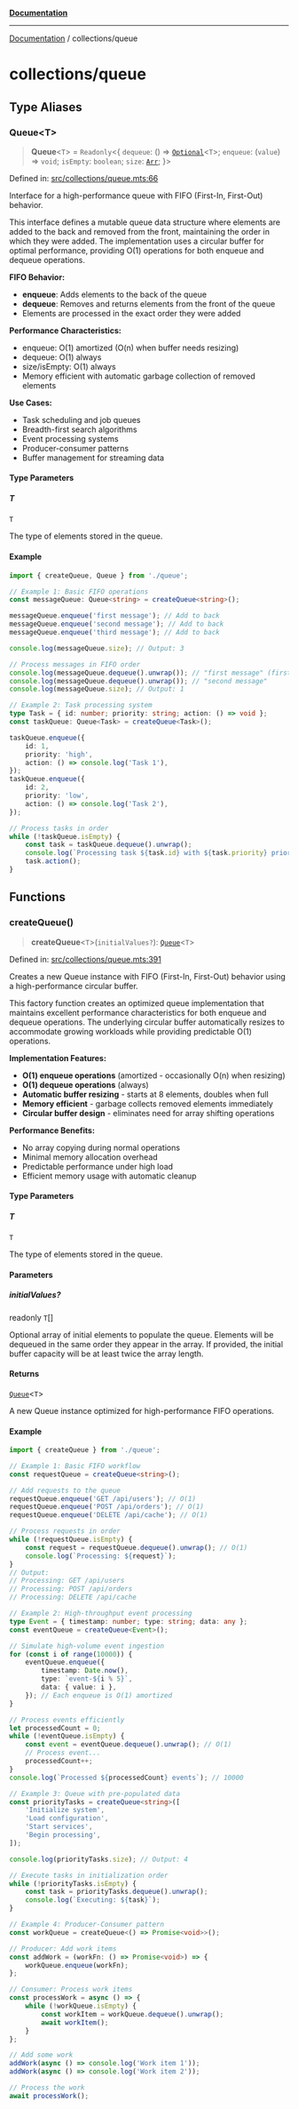 [**Documentation**](../README.md)

---

[Documentation](../README.md) / collections/queue

# collections/queue

## Type Aliases

### Queue\<T\>

> **Queue**\<`T`\> = `Readonly`\<\{ `dequeue`: () => [`Optional`](../functional/optional/README.md#optional)\<`T`\>; `enqueue`: (`value`) => `void`; `isEmpty`: `boolean`; `size`: [`Arr`](../globals/namespaces/SizeType.md#arr); \}\>

Defined in: [src/collections/queue.mts:66](https://github.com/noshiro-pf/ts-data-forge/blob/main/src/collections/queue.mts#L66)

Interface for a high-performance queue with FIFO (First-In, First-Out) behavior.

This interface defines a mutable queue data structure where elements are added to the back
and removed from the front, maintaining the order in which they were added. The implementation
uses a circular buffer for optimal performance, providing O(1) operations for both enqueue
and dequeue operations.

**FIFO Behavior:**

- **enqueue**: Adds elements to the back of the queue
- **dequeue**: Removes and returns elements from the front of the queue
- Elements are processed in the exact order they were added

**Performance Characteristics:**

- enqueue: O(1) amortized (O(n) when buffer needs resizing)
- dequeue: O(1) always
- size/isEmpty: O(1) always
- Memory efficient with automatic garbage collection of removed elements

**Use Cases:**

- Task scheduling and job queues
- Breadth-first search algorithms
- Event processing systems
- Producer-consumer patterns
- Buffer management for streaming data

#### Type Parameters

##### T

`T`

The type of elements stored in the queue.

#### Example

```typescript
import { createQueue, Queue } from './queue';

// Example 1: Basic FIFO operations
const messageQueue: Queue<string> = createQueue<string>();

messageQueue.enqueue('first message'); // Add to back
messageQueue.enqueue('second message'); // Add to back
messageQueue.enqueue('third message'); // Add to back

console.log(messageQueue.size); // Output: 3

// Process messages in FIFO order
console.log(messageQueue.dequeue().unwrap()); // "first message" (first in, first out)
console.log(messageQueue.dequeue().unwrap()); // "second message"
console.log(messageQueue.size); // Output: 1

// Example 2: Task processing system
type Task = { id: number; priority: string; action: () => void };
const taskQueue: Queue<Task> = createQueue<Task>();

taskQueue.enqueue({
    id: 1,
    priority: 'high',
    action: () => console.log('Task 1'),
});
taskQueue.enqueue({
    id: 2,
    priority: 'low',
    action: () => console.log('Task 2'),
});

// Process tasks in order
while (!taskQueue.isEmpty) {
    const task = taskQueue.dequeue().unwrap();
    console.log(`Processing task ${task.id} with ${task.priority} priority`);
    task.action();
}
```

## Functions

### createQueue()

> **createQueue**\<`T`\>(`initialValues?`): [`Queue`](#queue)\<`T`\>

Defined in: [src/collections/queue.mts:391](https://github.com/noshiro-pf/ts-data-forge/blob/main/src/collections/queue.mts#L391)

Creates a new Queue instance with FIFO (First-In, First-Out) behavior using a high-performance circular buffer.

This factory function creates an optimized queue implementation that maintains excellent performance
characteristics for both enqueue and dequeue operations. The underlying circular buffer automatically
resizes to accommodate growing workloads while providing predictable O(1) operations.

**Implementation Features:**

- **O(1) enqueue operations** (amortized - occasionally O(n) when resizing)
- **O(1) dequeue operations** (always)
- **Automatic buffer resizing** - starts at 8 elements, doubles when full
- **Memory efficient** - garbage collects removed elements immediately
- **Circular buffer design** - eliminates need for array shifting operations

**Performance Benefits:**

- No array copying during normal operations
- Minimal memory allocation overhead
- Predictable performance under high load
- Efficient memory usage with automatic cleanup

#### Type Parameters

##### T

`T`

The type of elements stored in the queue.

#### Parameters

##### initialValues?

readonly `T`[]

Optional array of initial elements to populate the queue.
Elements will be dequeued in the same order they appear in the array.
If provided, the initial buffer capacity will be at least twice the array length.

#### Returns

[`Queue`](#queue)\<`T`\>

A new Queue instance optimized for high-performance FIFO operations.

#### Example

```typescript
import { createQueue } from './queue';

// Example 1: Basic FIFO workflow
const requestQueue = createQueue<string>();

// Add requests to the queue
requestQueue.enqueue('GET /api/users'); // O(1)
requestQueue.enqueue('POST /api/orders'); // O(1)
requestQueue.enqueue('DELETE /api/cache'); // O(1)

// Process requests in order
while (!requestQueue.isEmpty) {
    const request = requestQueue.dequeue().unwrap(); // O(1)
    console.log(`Processing: ${request}`);
}
// Output:
// Processing: GET /api/users
// Processing: POST /api/orders
// Processing: DELETE /api/cache

// Example 2: High-throughput event processing
type Event = { timestamp: number; type: string; data: any };
const eventQueue = createQueue<Event>();

// Simulate high-volume event ingestion
for (const i of range(10000)) {
    eventQueue.enqueue({
        timestamp: Date.now(),
        type: `event-${i % 5}`,
        data: { value: i },
    }); // Each enqueue is O(1) amortized
}

// Process events efficiently
let processedCount = 0;
while (!eventQueue.isEmpty) {
    const event = eventQueue.dequeue().unwrap(); // O(1)
    // Process event...
    processedCount++;
}
console.log(`Processed ${processedCount} events`); // 10000

// Example 3: Queue with pre-populated data
const priorityTasks = createQueue<string>([
    'Initialize system',
    'Load configuration',
    'Start services',
    'Begin processing',
]);

console.log(priorityTasks.size); // Output: 4

// Execute tasks in initialization order
while (!priorityTasks.isEmpty) {
    const task = priorityTasks.dequeue().unwrap();
    console.log(`Executing: ${task}`);
}

// Example 4: Producer-Consumer pattern
const workQueue = createQueue<() => Promise<void>>();

// Producer: Add work items
const addWork = (workFn: () => Promise<void>) => {
    workQueue.enqueue(workFn);
};

// Consumer: Process work items
const processWork = async () => {
    while (!workQueue.isEmpty) {
        const workItem = workQueue.dequeue().unwrap();
        await workItem();
    }
};

// Add some work
addWork(async () => console.log('Work item 1'));
addWork(async () => console.log('Work item 2'));

// Process the work
await processWork();
```

